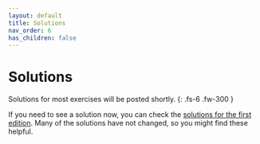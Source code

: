 ```yaml
---
layout: default
title: Solutions
nav_order: 6
has_children: false
---
```


# Solutions

Solutions for most exercises will be posted shortly.
{: .fs-6 .fw-300 }

If you need to see a solution now, you can check the [solutions for the first edition](https://ehmatthes.github.io/pcc/solutions/README.html). Many of the solutions have not changed, so you might find these helpful.